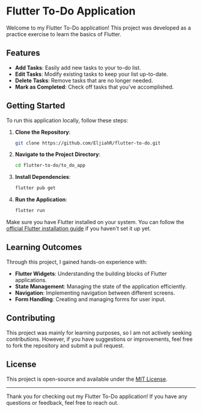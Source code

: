 # Flutter To-Do Application

Welcome to my Flutter To-Do application! This project was developed as a practice exercise to learn the basics of Flutter.

## Features

- **Add Tasks**: Easily add new tasks to your to-do list.
- **Edit Tasks**: Modify existing tasks to keep your list up-to-date.
- **Delete Tasks**: Remove tasks that are no longer needed.
- **Mark as Completed**: Check off tasks that you've accomplished.

## Getting Started

To run this application locally, follow these steps:

1. **Clone the Repository**:
   ```bash
   git clone https://github.com/EljiahR/flutter-to-do.git
   ```
2. **Navigate to the Project Directory**:
   ```bash
   cd flutter-to-do/to_do_app
   ```
3. **Install Dependencies**:
   ```bash
   flutter pub get
   ```
4. **Run the Application**:
   ```bash
   flutter run
   ```

Make sure you have Flutter installed on your system. You can follow the [official Flutter installation guide](https://flutter.dev/docs/get-started/install) if you haven't set it up yet.

## Learning Outcomes

Through this project, I gained hands-on experience with:

- **Flutter Widgets**: Understanding the building blocks of Flutter applications.
- **State Management**: Managing the state of the application efficiently.
- **Navigation**: Implementing navigation between different screens.
- **Form Handling**: Creating and managing forms for user input.

## Contributing

This project was mainly for learning purposes, so I am not actively seeking contributions. However, if you have suggestions or improvements, feel free to fork the repository and submit a pull request.

## License

This project is open-source and available under the [MIT License](LICENSE).

---

Thank you for checking out my Flutter To-Do application! If you have any questions or feedback, feel free to reach out.

